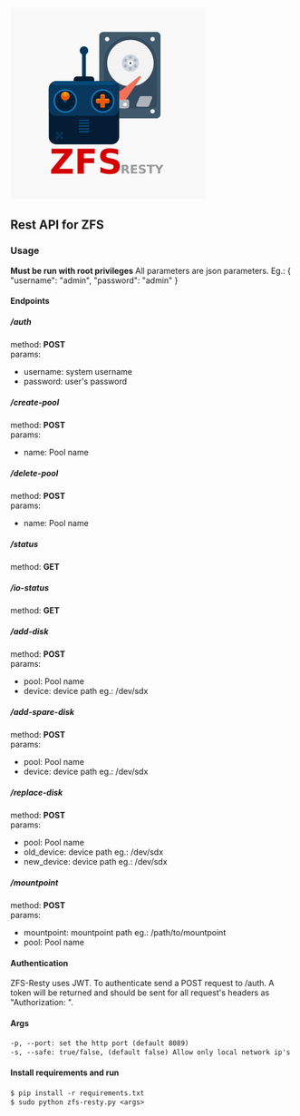 ![alt text](https://raw.githubusercontent.com/jersobh/zfs-resty/master/logo.png "Logo")

## Rest API for ZFS

### Usage
**Must be run with root privileges**
All parameters are json parameters. Eg.:
{ 
  "username": "admin",
  "password": "admin"
}

#### Endpoints

##### /auth
method: **POST**  
params: 
 - username: system username
 - password: user's password

##### /create-pool
method: **POST**  
params:
 - name: Pool name

##### /delete-pool
method: **POST**  
params:     
 - name: Pool name

##### /status
method: **GET**  

##### /io-status
method: **GET**  

##### /add-disk
method: **POST**  
params:     
 - pool: Pool name
 - device: device path eg.: /dev/sdx

##### /add-spare-disk
method: **POST**  
params:
 - pool: Pool name
 - device: device path eg.: /dev/sdx

##### /replace-disk
method: **POST**  
params:
 - pool: Pool name
 - old_device: device path eg.: /dev/sdx
 - new_device: device path eg.: /dev/sdx

##### /mountpoint
method: **POST**  
params:
 - mountpoint: mountpoint path eg.: /path/to/mountpoint 
 - pool: Pool name


#### Authentication
ZFS-Resty uses JWT. To authenticate send a POST request to /auth. A token will be returned and should be sent for all request's headers as "Authorization: <token>".

#### Args 
```
-p, --port: set the http port (default 8089)
-s, --safe: true/false, (default false) Allow only local network ip's
```

#### Install requirements and run
```
$ pip install -r requirements.txt
$ sudo python zfs-resty.py <args>

```
